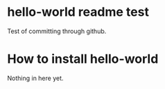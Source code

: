 # hello-world readme test

Test of committing through github.

# How to install hello-world

Nothing in here yet.
